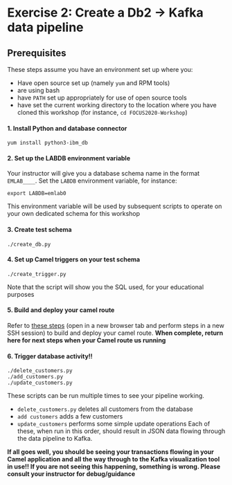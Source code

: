 # Exercise 2: Create a Db2 -> Kafka data pipeline



## Prerequisites
These steps assume you have an environment set up where you:
- Have open source set up (namely `yum` and RPM tools)
- are using bash
- have `PATH` set up appropriately for use of open source tools
- have set the current working directory to the location where you have cloned this workshop (for instance, `cd FOCUS2020-Workshop`)


#### 1. Install Python and database connector
```
yum install python3-ibm_db
```

#### 2. Set up the LABDB environment variable
Your instructor will give you a database schema name in the format `EMLAB____`. Set the `LABDB` environment variable, for instance:
```
export LABDB=emlab0
```
This environment variable will be used by subsequent scripts to operate on your own dedicated schema for this workshop

#### 3. Create test schema
```
./create_db.py
```

#### 4. Set up Camel triggers on your test schema
```
./create_trigger.py
```
Note that the script will show you the SQL used, for your educational purposes 

#### 5. Build and deploy your camel route
Refer to [these steps](camel/) (open in a new browser tab and perform steps in a new SSH session) to build and deploy your camel route. 
**When complete, return here for next steps when your Camel route us running**

#### 6. Trigger database activity!!
```
./delete_customers.py
./add_customers.py
./update_customers.py
```
These scripts can be run multiple times to see your pipeline working.
- `delete_customers.py` deletes all customers from the database
- `add customers` adds a few customers
- `update_customers` performs some simple update operations
Each of these, when run in this order, should result in JSON data flowing through the data pipeline to Kafka.

**If all goes well, you should be seeing your transactions flowing in your Camel application and all the way through
to the Kafka visualization tool in use!! If you are not seeing this happening, something is wrong. Please consult
your instructor for debug/guidance**
